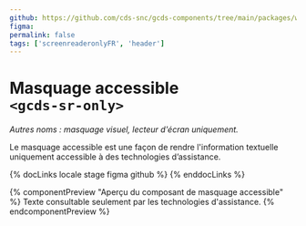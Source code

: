 ```yaml
---
github: https://github.com/cds-snc/gcds-components/tree/main/packages/web/src/components/gcds-sr-only
figma:
permalink: false
tags: ['screenreaderonlyFR', 'header']
---
```


# Masquage accessible <br>`<gcds-sr-only>`

_Autres noms : masquage visuel, lecteur d'écran uniquement._

Le masquage accessible est une façon de rendre l'information textuelle uniquement accessible à des technologies d’assistance.

{% docLinks locale stage figma github %}
{% enddocLinks %}

{% componentPreview "Aperçu du composant de masquage accessible" %}
<gcds-sr-only>Texte consultable seulement par les technologies d'assistance.</gcds-sr-only>
{% endcomponentPreview %}
